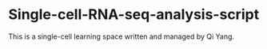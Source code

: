 # Single-cell-RNA-seq-analysis-script
This is a single-cell learning space written and managed by Qi Yang.
